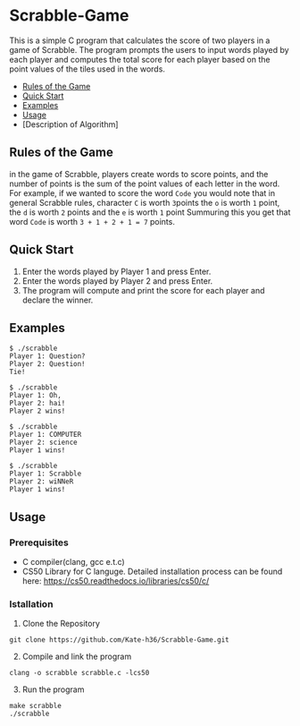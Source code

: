 # Scrabble-Game

This is a simple C program that calculates the score of two players in a game of Scrabble. 
The program prompts the users to input words played by each player and computes the total score for each player 
based on the point values of the tiles used in the words.

 * [Rules of the Game](https://github.com/Kate-h36/Scrabble-Game/blob/main/README.md#rules-of-the-game)
 * [Quick Start](https://github.com/Kate-h36/Scrabble-Game/blob/main/README.md#quick-start)
 * [Examples](https://github.com/Kate-h36/Scrabble-Game/blob/main/README.md#examples)
 * [Usage](https://github.com/Kate-h36/Scrabble-Game/blob/main/README.md#istallation)
 * [Description of Algorithm]

## Rules of the Game 

in the game of Scrabble, players create words to score points, 
and the number of points is the sum of the point values of each letter in the word.
For example, if we wanted to score the word `Code`
you would note that in general Scrabble rules, character `С` is worth `3`points
the `o` is worth `1` point, the `d` is worth `2` points 
and the `e` is worth `1` point
Summuring this you get that word `Code` is worth `3 + 1 + 2 + 1 = 7` points.

## Quick Start

1. Enter the words played by Player 1 and press Enter.
2. Enter the words played by Player 2 and press Enter.
3. The program will compute and print the score for each player and declare the winner.

## Examples

```
$ ./scrabble
Player 1: Question?
Player 2: Question!
Tie!
```
```
$ ./scrabble
Player 1: Oh,
Player 2: hai!
Player 2 wins!
```
```
$ ./scrabble
Player 1: COMPUTER
Player 2: science
Player 1 wins!
```
```
$ ./scrabble
Player 1: Scrabble
Player 2: wiNNeR
Player 1 wins!
```

##  Usage 

### Prerequisites
* C compiler(clang, gcc e.t.c)
* CS50 Library for C languge. 
 Detailed installation process can be found here: https://cs50.readthedocs.io/libraries/cs50/c/

### Istallation
1. Clone the Repository
```
git clone https://github.com/Kate-h36/Scrabble-Game.git
```
2. Compile and link the program
```
clang -o scrabble scrabble.c -lcs50
```
3. Run the program 
```
make scrabble
./scrabble
```

